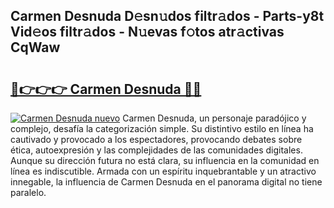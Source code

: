 ## Carmen Desnuda D𝚎sn𝚞dos filtr𝚊dos - Parts-y8t Vid𝚎os filtr𝚊dos - N𝚞evas f𝚘tos atr𝚊ctivas CqWaw

# <h2><a href="http://mb3pcmx.tromn.icu/?c=Carmen+Desnuda">🔗👉👉👉 Carmen Desnuda 🔗🔗</a></h2>

[![Carmen Desnuda nuevo](https://i.imgur.com/pEAQMta.gif)](http://mb3pcmx.tromn.icu/?c=Carmen+Desnuda)
Carmen Desnuda, un personaje paradójico y complejo, desafía la categorización simple. Su distintivo estilo en línea ha cautivado y provocado a los espectadores, provocando debates sobre ética, autoexpresión y las complejidades de las comunidades digitales. Aunque su dirección futura no está clara, su influencia en la comunidad en línea es indiscutible. Armada con un espíritu inquebrantable y un atractivo innegable, la influencia de Carmen Desnuda en el panorama digital no tiene paralelo.
